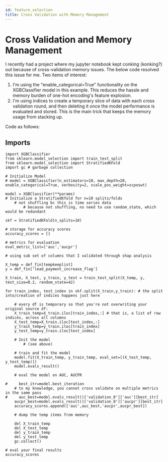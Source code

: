 ```yaml
---
id: feature_selection
title: Cross Validation with Memory Management
---
```


# Cross Validation and Memory Management

I recently had a project where my jupyter notebook kept conking (konking?) out because of cross-validation memory issues.  The below code resolved this issue for me.  Two items of interest:
1. I'm using the "enable_categorical=True" functionality on the XGBClassifier model in this example.  This reduces the hassle and memory burden of one-hot encoding's feature explosion.
2. I'm using indices to create a temporary slice of data with each cross validation round, and then deleting it once the model performance is evaluated and stored.  This is the main trick that keeps the memory usage from stacking up.

Code as follows:

## Imports
```
import XGBClassifier
from sklearn.model_selection import train_test_split
from sklearn.model_selection import StratifiedKFold
import gc # garbage collection
```

```
# Initialize Model
# model = XGBClassifier(n_estimators=10, max_depth=20, enable_categorical=True, verbosity=2, scale_pos_weight=scposwt)

model = XGBClassifier(**params)
# Initialize a StratifiedKfold for n=10 splits/folds
    # not shuffling bc this is time series data
        # because not shuffling, no need to use random_state, which would be redundant

skf = StratifiedKFold(n_splits=10) 

# storage for accuracy scores
accuracy_scores = []

# metrics for evaluation
eval_metric_list=['auc','aucpr']

# using sub set of columns that I validated through shap analysis

X_temp = def_fin[tempkeeplist]
y = def_fin['lead_payment_increase_flag']

X_train, X_test, y_train, y_test = train_test_split(X_temp, y, test_size=0.2, random_state=42)

for train_index, test_index in skf.split(X_train,y_train): # the split into/creation of indices happens just here

    # every df is temporary so that you're not overwriting your original source df:
    X_train_temp=X_train.iloc[train_index,:] # that is, a list of row indices, across all columns
    X_test_temp=X_train.iloc[test_index,:]
    y_train_temp=y_train.iloc[train_index]
    y_test_temp=y_train.iloc[test_index]

    # Init the model
        # (see above)

    # train and fit the model 
    model.fit(X_train_temp, y_train_temp, eval_set=[(X_test_temp, y_test_temp)])
    model.evals_result()
    
    # eval the model on AUC, AUCPR

#     best_itr=model.best_iteration
    # to my knowledge, you cannot cross validate on multiple metrics in the same pass
#     auc_best=model.evals_result()['validation_0']['auc'][best_itr]
    aucpr_best=model.evals_result()['validation_0']['aucpr'][best_itr]
    accuracy_scores.append(['auc',auc_best,'aucpr',aucpr_best])
    
    # dump the temp items from memory
    
    del X_train_temp 
    del X_test_temp
    del y_train_temp 
    del y_test_temp
    gc.collect()

# eval your final results
accuracy_scores

```
